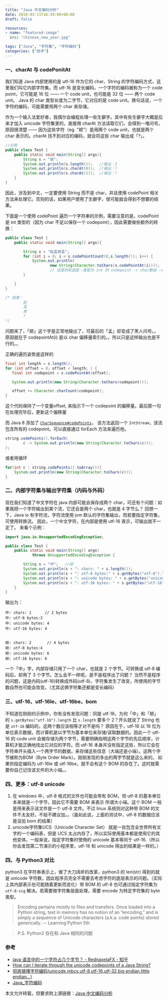 ```yaml
---
title: "Java 中文编码分析"
date: 2018-03-11T16:39:00+08:00
draft: false

resources:
- name: "featured-image"
  src: "chinese_new_year.jpg"

tags: ["Java", "字符集", "字符编码"]
categories: ["技术"]
---
```



### 一、charAt 与 codePonitAt

我们知道 Java 内部使用的是 utf-16 作为它的 char、String 的字符编码方式，这里我们叫它内部字符集。而 utf-16 是变长编码，一个字符的编码被称为一个 code point，它可能是 16 位 —— 一个 code unit，也可能是 32 位 —— 两个 code unit。
Java 的 char 类型长度为二字节，它对应的是 code unit。换句话说，一个字符的编码，可能需要用两个 char 来存储。

作为一个输入法爱好者，我偶尔会编程处理一些生僻字。其中有些生僻字大概是后来才加入 unicode 字符集里的，直接用 charAt 方法读取它们，会得到一堆问号。原因很清楚 —— 因为这些字符（eg. "𫖯"）是用两个 code unit，也就是两个 char 表示的。charAt 找不到对应的编码，就会将这些 char 输出成「?」。
```java
//示例
public class Test {
    public static void main(String[] args){
        String s = "𫖯";
        System.out.println(s.length());   //输出：2
        System.out.println(s.charAt(0));  //输出：?
        System.out.println(s.charAt(1));  //输出：?
    }
}

```
因此，涉及到中文，一定要使用 String 而不是 char，并且使用 codePoint 相关方法来处理它。否则的话，如果用户使用了生僻字，很可能就会得到不想要的结果。


下面是一个使用 codePoint 遍历一个字符串的示例，需要注意的是，codePoint 是 int 类型的（因为 char 不足以保存一个 codepoint），因此需要做些额外的转换：
```java
public class Test {
    public static void main(String[] args){

        String s = "赵孟𫖯孟";
        for (int i = 0; i < s.codePointCount(0,s.length()); i++) {
            System.out.println(
                    new String(Character.toChars(s.codePointAt(i))));
                    // 这里的轨迹是：类型为 int 的 codepoint -> char数组 -> String 
        }

    }
}

/* 结果：
        赵
        孟
        𫖯
        ?
*/
```
问题来了，「𫖯」这个字是正常地输出了，可最后的「孟」却变成了黑人问号。。
原因就在于 codepointAt(i) 是以 char 偏移量索引的。。所以只是这样输出也是不行的。。

正确的遍历姿势是这样的
```java
final int length = s.length();
for (int offset = 0; offset < length; ) {
   final int codepoint = s.codePointAt(offset);

   System.out.println(new String(Character.toChars(codepoint)));

   offset += Character.charCount(codepoint);
}
```
这个代码保持了一个变量offset, 来指示下一个 codepoint 的偏移量。最后那一句在处理完毕后，更新这个偏移量

而 Java 8 添加了 [`CharSequence#codePoints`](http://docs.oracle.com/javase/8/docs/api/java/lang/CharSequence.html#codePoints--)， 该方法返回一个 `IntStream`，该流包含所有的 codepoint。可以直接通过 forEach 方法来遍历他。
```java
string.codePoints().forEach(
        c -> System.out.println(new String(Character.toChars(c)));
);
```
或者用循环
```java
for(int c : string.codePoints().toArray()){
    System.out.println(new String(Character.toChars(c)));
}
```

### 二、内部字符集与输出字符集（内码与外码）
现在我们知道了中文字符在 java 内部可能会保存成两个 char，可还有个问题：如果我把一个字符输出到某个流，它还会是两个 char，也就是 4 字节么？
回想一下，Java io 有字符流，字符流使用 jvm 默认的字符集输出，而若要指定字符集，可使用转换流。
因此，一个中文字符，在内部是使用 utf-16 表示，可输出就不一定了。
来看个示例：
```java
import java.io.UnsupportedEncodingException;

public class Test {
    public static void main(String[] args)
            throws UnsupportedEncodingException {

        String s = "中";   //𫖯
        System.out.println(s + ": chars: " + s.length());
        System.out.println(s + ": utf-8 bytes:" + s.getBytes("utf-8").length);
        System.out.println(s + ": unicode bytes: " + s.getBytes("unicode").length);
        System.out.println(s + ": utf-16 bytes: " + s.getBytes("utf-16").length);
    }
}
```

输出为：
```
中: chars: 1      // 2 bytes 
中: utf-8 bytes:3
中: unicode bytes: 4
中: utf-16 bytes: 4


𫖯: chars: 2       // 4 bytes
𫖯: utf-8 bytes:4
𫖯: unicode bytes: 6
𫖯: utf-16 bytes: 6
```

一个「中」字，内部存储只用了一个 char，也就是 2 个字节。可转换成 utf-8 编码后，却用了 3 个字节。怎么会不一样呢，是不是程序出了问题？
当然不是程序的问题，这是内码(utf-16)转换成外码(utf-8)，字符集发生了改变，所使用的字节数自然也可能会改变。（尤其这俩字符集还都是变长编码）

### 三、utf-16、utf-16le、utf-16be、bom
不知道在刚刚的示例中，你有没有发现问题：同是 utf-16，为何「中」和「𫖯」的 `s.getBytes("utf-16").length` 比  `s.length` 要多个 2？开头就说了 String 也是 `utf-16` 编码的，这两个数应该相等才对不是吗？
原因在于，utf-16 以 16 位为单位表示数据，而计算机是以字节为基本单位来存储/读取数据的。因此一个 utf-16 的 code unit 会被存储为两个字节，需要明确指明这两个字节的先后顺序，计算机才能正确地找出它对应的字符。而 utf-16 本身并没有指定这些，所以它会在字符串开头插入一个两字节的数据，来存储这些信息（大端还是小端）。这两个字节被称为BOM（Byte Order Mark）。刚刚发现的多出的两字节就是这么来的。
如果你指定编码为 utf-16le 或 utf-16be，就不会有这个 BOM 的存在了。这时就需要你自己记住该文件的大小端。。

### 四、更多：utf-8 unicode
1. 在 windows 中，utf-8 格式的文件也可能会带有 BOM，但 utf-8 的基本单位本来就是一个字节，因此它不需要 BOM 来表示 所谓大小端。这个 BOM 一般是用来表示该文件是一个 utf-8 文件。不过 linux 系统则对这种带 BOM 的文件不太友好。不般不建议加。。（虽如此说，上面的测试中，utf-8 的数据应该是没加 bom 的结果）
2. unicode字符集UCS（Unicode Character Set） 就是一张包含全世界所有文字的一个编码表，但是 UCS 太占内存了，所以实际使用基本都是使用它的其他变体。一般来说，指定字符集时使用的 unicode 基本等同于 utf-16.（所以你会发现第二节演示的小程序里，utf-16 和 unicode 得出的结果是一样的。）


### 四、与 Python3 对比
python3 在字符串表示上，做了大刀阔斧的改革，python3 的 len(str) 得到的就是 unicode 字符数，因此程序员完全不需要去考虑字符的底层表示的问题。（实际上其内部表示也可能随着更新而变化）带 BOM 的 utf-8 也可通过指定字符集为 `utf-8-sig` 解决。若需要做字符集层面处理，需要 encode 为特定字符集的 byte 类型。
>Encoding pertains mostly to files and transfers. Once
loaded into a Python string, text in memory has no notion of an “encoding,” and is
simply a sequence of Unicode characters (a.k.a. code points) stored generically.
                                                                                    -- Learning Python 5th

>P.S. Python2 存在和 Java 相同的问题

### 参考
- [java 语言中的一个字符占几个字节？ - RednaxelaFX - 知乎](https://www.zhihu.com/question/27562173/answer/37188642)
- [How can I iterate through the unicode codepoints of a Java String?](https://stackoverflow.com/questions/1527856/how-can-i-iterate-through-the-unicode-codepoints-of-a-java-string)
- [彻底搞懂字符编码(unicode,mbcs,utf-8,utf-16,utf-32,big endian,little endian...)](http://blog.csdn.net/softman11/article/details/6124345)
- [Java_字符编码](http://blog.csdn.net/tianjf0514/article/details/7854624)


本文允许转载，但要求附上源链接：[Java 中文编码分析](http://www.cnblogs.com/kirito-c/p/8544408.html)